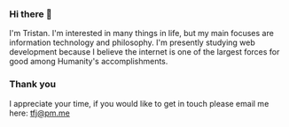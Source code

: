 ### Hi there 👋

I'm Tristan. I'm interested in many things in life, but my main focuses are information technology and philosophy. I'm presently studying web development because I believe the internet is one of the largest forces for good among Humanity's accomplishments. 



### Thank you

I appreciate your time, if you would like to get in touch please email me here: tfj@pm.me



<!--
**TristanFJ/TristanFJ** is a ✨ _special_ ✨ repository because its `README.md` (this file) appears on your GitHub profile.

Here are some ideas to get you started:

- 🔭 I’m currently working on ...
- 🌱 I’m currently learning ...
- 👯 I’m looking to collaborate on ...
- 🤔 I’m looking for help with ...
- 💬 Ask me about ...
- 📫 How to reach me: ...
- 😄 Pronouns: ...
- ⚡ Fun fact: ...
-->
